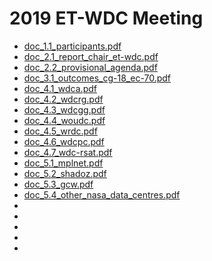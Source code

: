 # 2019 ET-WDC Meeting

* [doc_1.1_participants.pdf]()
* [doc_2.1_report_chair_et-wdc.pdf]()
* [doc_2.2_provisional_agenda.pdf]()
* [doc_3.1_outcomes_cg-18_ec-70.pdf]()
* [doc_4.1_wdca.pdf]()
* [doc_4.2_wdcrg.pdf]()
* [doc_4.3_wdcgg.pdf]()
* [doc_4.4_woudc.pdf]()
* [doc_4.5_wrdc.pdf]()
* [doc_4.6_wdcpc.pdf]()
* [doc_4.7_wdc-rsat.pdf]()
* [doc_5.1_mplnet.pdf]()
* [doc_5.2_shadoz.pdf]()
* [doc_5.3_gcw.pdf]()
* [doc_5.4_other_nasa_data_centres.pdf]()
* []()
* []()
* []()
* []()
* []()


